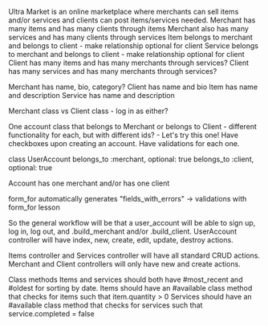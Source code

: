 Ultra Market is an online marketplace where merchants can sell items and/or services and clients can post items/services needed.
Merchant has many items and has many clients through items
Merchant also has many services and has many clients through services
Item belongs to merchant and belongs to client - make relationship optional for client
Service belongs to merchant and belongs to client - make relationship optional for client
Client has many items and has many merchants through services?
Client has many services and has many merchants through services?

Merchant has name, bio, category?
Client has name and bio
Item has name and description
Service has name and description

Merchant class vs Client class - log in as either?

One account class that belongs to Merchant or belongs to Client - different functionality for each, but with different ids? - Let's try this one!
Have checkboxes upon creating an account. Have validations for each one.

class UserAccount
  belongs_to :merchant, optional: true
  belongs_to :client, optional: true

Account has one merchant and/or has one client

form_for automatically generates "fields_with_errors" -> validations with form_for lesson

So the general workflow will be that a user_account will be able to sign up, log in, log out, and .build_merchant and/or .build_client. UserAccount controller will have index, new, create, edit, update, destroy actions.

Items controller and Services controller will have all standard CRUD actions. Merchant and Client controllers will only have new and create actions.

Class methods
Items and services should both have #most_recent and #oldest for sorting by date.
Items should have an #available class method that checks for items such that item.quantity > 0
Services should have an #available class method that checks for services such that service.completed = false
